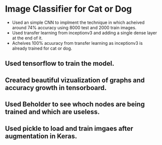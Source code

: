# Image Classifier for Cat or Dog
- Used an simple CNN to implment the technique in which acheived around 74% accuracy using 8000 test and 2000 train images.
- Used transfer learning from inceptionv3 and adding a single dense layer at the end of it.
- Acheives 100% acuuracy from transfer learning as inceptionv3 is already trained for cat or dog.

## Used tensorflow to train the model.
## Created beautiful vizualization of graphs and accuracy growth in tensorboard.
## Used Beholder to see whoch nodes are being trained and which are useless.
## Used pickle to load and train imgaes after augmentation in Keras.

